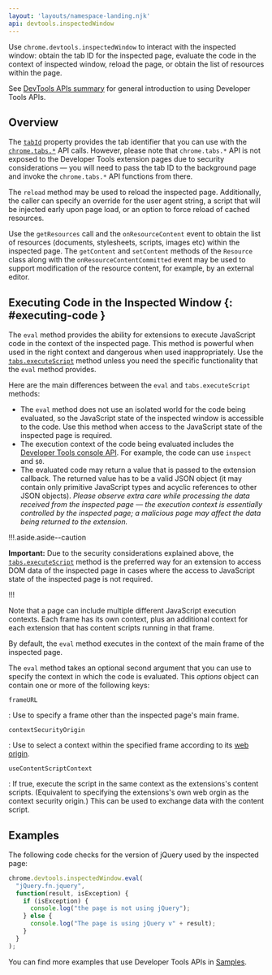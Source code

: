 ```yaml
---
layout: 'layouts/namespace-landing.njk'
api: devtools.inspectedWindow
---
```


Use `chrome.devtools.inspectedWindow` to interact with the inspected window: obtain the tab ID for
the inspected page, evaluate the code in the context of inspected window, reload the page, or obtain
the list of resources within the page.

See [DevTools APIs summary][1] for general introduction to using Developer Tools APIs.

## Overview

The [`tabId`][2] property provides the tab identifier that you can use with the [`chrome.tabs.*`][3]
API calls. However, please note that `chrome.tabs.*` API is not exposed to the Developer Tools
extension pages due to security considerations — you will need to pass the tab ID to the background
page and invoke the `chrome.tabs.*` API functions from there.

The `reload` method may be used to reload the inspected page. Additionally, the caller can specify
an override for the user agent string, a script that will be injected early upon page load, or an
option to force reload of cached resources.

Use the `getResources` call and the `onResourceContent` event to obtain the list of resources
(documents, stylesheets, scripts, images etc) within the inspected page. The `getContent` and
`setContent` methods of the `Resource` class along with the `onResourceContentCommitted` event may
be used to support modification of the resource content, for example, by an external editor.

## Executing Code in the Inspected Window {: #executing-code }

The `eval` method provides the ability for extensions to execute JavaScript code in the context of
the inspected page. This method is powerful when used in the right context and dangerous when used
inappropriately. Use the [`tabs.executeScript`][4] method unless you need the specific functionality
that the `eval` method provides.

Here are the main differences between the `eval` and `tabs.executeScript` methods:

- The `eval` method does not use an isolated world for the code being evaluated, so the JavaScript
  state of the inspected window is accessible to the code. Use this method when access to the
  JavaScript state of the inspected page is required.
- The execution context of the code being evaluated includes the [Developer Tools console API][5].
  For example, the code can use `inspect` and `$0`.
- The evaluated code may return a value that is passed to the extension callback. The returned value
  has to be a valid JSON object (it may contain only primitive JavaScript types and acyclic
  references to other JSON objects). _Please observe extra care while processing the data received
  from the inspected page — the execution context is essentially controlled by the inspected page; a
  malicious page may affect the data being returned to the extension._

!!!.aside.aside--caution

**Important:** Due to the security considerations explained above, the [`tabs.executeScript`][6]
method is the preferred way for an extension to access DOM data of the inspected page in cases where
the access to JavaScript state of the inspected page is not required.

!!!

Note that a page can include multiple different JavaScript execution contexts. Each frame has its
own context, plus an additional context for each extension that has content scripts running in that
frame.

By default, the `eval` method executes in the context of the main frame of the inspected page.

The `eval` method takes an optional second argument that you can use to specify the context in which
the code is evaluated. This _options_ object can contain one or more of the following keys:

`frameURL`

: Use to specify a frame other than the inspected page's main frame.

`contextSecurityOrigin`

: Use to select a context within the specified frame according to its [web origin][7].

`useContentScriptContext`

: If true, execute the script in the same context as the extensions's content scripts. (Equivalent to
  specifying the extensions's own web orgin as the context security origin.) This can be used to
  exchange data with the content script.

## Examples

The following code checks for the version of jQuery used by the inspected page:

```js
chrome.devtools.inspectedWindow.eval(
  "jQuery.fn.jquery",
  function(result, isException) {
    if (isException) {
      console.log("the page is not using jQuery");
    } else {
      console.log("The page is using jQuery v" + result);
    }
  }
);
```

You can find more examples that use Developer Tools APIs in [Samples][8].

[1]: /extensions/devtools
[2]: #property-tabId
[3]: /extensions/tabs
[4]: /extensions/tabs#method-executeScript
[5]: https://code.google.com/chrome/devtools/docs/console.html
[6]: /extensions/tabs#method-executeScript
[7]: https://www.ietf.org/rfc/rfc6454.txt
[8]: /extensions/samples#search:devtools
